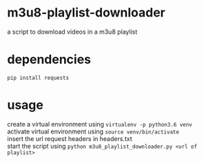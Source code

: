 # m3u8-playlist-downloader
a script to download videos in a m3u8 playlist

# dependencies
`pip install requests`

# usage
create a virtual environment using `virtualenv -p python3.6 venv`<br/>
activate virtual environment using `source venv/bin/activate`<br/>
insert the url request headers in headers.txt<br/>
start the script using `python m3u8_playlist_downloader.py <url of playlist>`
